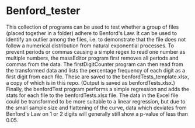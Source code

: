 # Benford_tester
This collection of programs can be used to test whether a group of files (placed together in a folder) adhere to Benford's Law. It can be used to identify an outlier among the files, i.e. to demonstrate that the file does not follow a numerical distribution from natural exponential processes.
To prevent periods or commas causing a simple regex to read one number as multiple numbers, the massEditor program first removes all periods and commas from the data.
The firstDigitCounter program can then read from the transformed data and lists the percentage frequency of each digit as a first digit from each file. These are saved to the benfordTests_template.xlsx, a copy of which is in this repo. (Output is saved as benfordTests.xlsx.)
Finally, the benfordTest program performs a simple regression and adds the stats for each file to the benfordTests.xlsx file. The data in the Excel file could be transformed to be more suitable to a linear regression, but due to the small sample size and flattening of the curve, data which deviates from Benford's Law on 1 or 2 digits will generally still show a p-value of less than 0.05.
